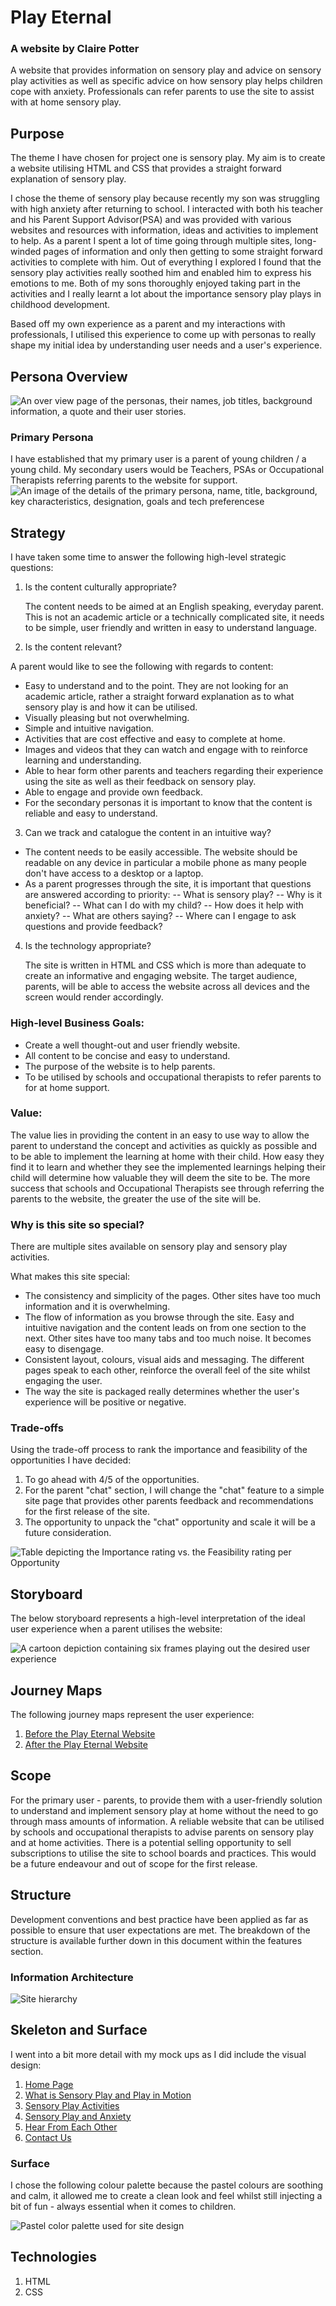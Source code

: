 # Play Eternal

### A website by Claire Potter

A website that provides information on sensory play and advice on sensory play activities as well as specific advice on how sensory play helps children cope with anxiety. Professionals can refer parents to use the site to assist with at home sensory play.

## Purpose
The theme I have chosen for project one is sensory play. My aim is to create a website utilising HTML and CSS that provides a straight forward explanation of sensory play. 

I chose the theme of sensory play because recently my son was struggling with high anxiety after returning to school. I interacted with both his teacher and his Parent Support Advisor(PSA) and was provided with various websites and resources with information, ideas and activities to implement to help. As a parent I spent a lot of time going through multiple sites, long-winded pages of information and only then getting to some straight forward activities to complete with him. Out of everything I explored I found that the sensory play activities really soothed him and enabled him to express his emotions to me. 
Both of my sons thoroughly enjoyed taking part in the activities and I really learnt a lot about the importance sensory play plays in childhood development.

Based off my own experience as a parent and my interactions with professionals, I utilised this experience to come up with personas to really shape my initial idea by understanding user needs and a user's experience.

## Persona Overview

![An over view page of the personas, their names, job titles, background information, a quote and their user stories.](https://github.com/Claire-Potter/Play-Eternal/blob/master/project_documents/project_images/persona_overview.png?raw=true)

### Primary Persona

I have established that my primary user is a parent of young children / a young child. 
My secondary users would be Teachers, PSAs or Occupational Therapists referring parents to the website for support.
![An image of the details of the primary persona, name, title, background, key characteristics, designation, goals and tech preferencese](https://github.com/Claire-Potter/Play-Eternal/blob/master/project_documents/project_images/persona_detail.png?raw=true)

## Strategy

I have taken some time to answer the following high-level strategic questions:

 1. Is the content culturally appropriate? 

	The content needs to be aimed at an English speaking, everyday parent. This is not an academic article or a technically complicated site, it needs to be simple, user friendly and written in easy to understand language.

 2. Is the content relevant? 
 
  A parent would like to see the following with regards to content:

 - Easy to understand and to the point. They are not looking for an   
   academic article, rather a straight forward explanation as to what   
   sensory play is and how it can be utilised.
 - Visually pleasing but not overwhelming. 
 - Simple and intuitive navigation.
 - Activities that are cost effective and easy to complete at home.
 - Images and videos that they can watch and engage with to reinforce learning and understanding.
 - Able to hear form other parents and teachers regarding their experience using the site as well as their feedback on sensory play.
 - Able to engage and provide own feedback.
 - For the secondary personas it is important to know that the content is reliable and easy to understand.

 3. Can we track and catalogue the content in an intuitive way? 

 - The content needs to be easily accessible. The website should be readable on any device in particular a mobile phone  as many people don't have access to a desktop or a laptop.
 - As a parent progresses through the site, it is important that questions are answered according to priority:
 -- What is sensory play?
-- Why is it beneficial?
-- What can I do with my child?
-- How does it help with anxiety?
-- What are others saying?
-- Where can I engage to ask questions and provide feedback?

 4. Is the technology appropriate?  
	 
	 The site is written in HTML and CSS which is more than adequate to create an informative and engaging website. 
The target audience, parents, will be able to access the website across all devices and the screen  would render accordingly.

### High-level Business Goals:

 - Create a well thought-out and user friendly website.
 - All content to be concise and easy to understand.
 - The purpose of the website is to help parents.
 - To be utilised by schools and occupational therapists to refer parents to for at home support.

### Value:

The value lies in providing the content in an easy to use way to allow the parent to understand the concept and activities as quickly as possible and to be able to implement the learning at home with their child.
How easy they find it to learn and whether they see the implemented learnings helping their child will determine how valuable they will deem the site to be.
The more success that schools and Occupational Therapists see through referring the parents to the website, the greater the use of the site will be.

### Why is this site so special?

There are multiple sites available on sensory play and sensory play activities. 

What makes this site special:

 - The consistency and simplicity of the pages. Other sites have too
   much information and it is overwhelming.
 - The flow of information as you browse through the site. Easy and
   intuitive navigation and the content leads on from  one section to
   the next. Other sites have too many tabs and too much noise. It
   becomes easy to disengage.
 - Consistent layout, colours, visual aids and messaging. The different
   pages speak to each other, reinforce the overall feel of the site
   whilst engaging the user.
 - The way the site is packaged really determines whether the user's
   experience will be positive or negative.
   
### Trade-offs

Using the trade-off process to rank the importance and feasibility of the opportunities I have decided:

1. To go ahead with 4/5 of the opportunities.
2. For the parent "chat" section, I will change the "chat" feature to a simple site page that provides other parents feedback and recommendations for the first release of the site.
3. The opportunity to unpack the "chat"  opportunity and scale it will be a future consideration.

![Table depicting the Importance rating vs. the Feasibility rating per Opportunity](https://github.com/Claire-Potter/Play-Eternal/blob/master/project_documents/project_images/opportunity_table.PNG?raw=true)
   
## Storyboard

The below storyboard represents a high-level  interpretation of the ideal user experience when a parent utilises
the website:

![A cartoon depiction containing six frames playing out the desired user experience](https://github.com/Claire-Potter/Play-Eternal/blob/master/project_documents/project_images/storyboard.png?raw=true)

## Journey Maps

The following journey maps represent the user experience:

 1. [Before the Play Eternal Website](https://raw.githubusercontent.com/Claire-Potter/Play-Eternal/master/project_documents/project_images/pre_website_journey_map.png)
 2. [After the Play Eternal Website](https://raw.githubusercontent.com/Claire-Potter/Play-Eternal/master/project_documents/project_images/post_website_journey_map.png)

## Scope
For the primary user - parents, to provide them with a user-friendly solution to understand and implement sensory play at home without the need to go through mass amounts of information. A reliable website that can be utilised by schools and occupational therapists to advise parents on sensory play and at home activities. There is a potential selling opportunity to sell subscriptions to utilise the site to school boards and practices. This would be a future endeavour and out of scope for the first release.

## Structure
Development conventions and best practice have been applied as far as possible to ensure that user expectations are met. The breakdown of the structure is available further down in this document within the features section.

### Information Architecture

![Site hierarchy ](https://github.com/Claire-Potter/Play-Eternal/blob/master/project_documents/project_images/information_architecture.png?raw=true)


## Skeleton and Surface

I went into a bit more detail with my mock ups as I did include the visual design:

1. [Home Page](https://raw.githubusercontent.com/Claire-Potter/Play-Eternal/master/project_documents/wireframes/home_page.png)
2. [What is Sensory Play and Play in Motion](https://raw.githubusercontent.com/Claire-Potter/Play-Eternal/master/project_documents/wireframes/what_is_sensory_play.png)
3. [Sensory Play Activities](https://raw.githubusercontent.com/Claire-Potter/Play-Eternal/master/project_documents/wireframes/sensory_play_activities.png)
4. [Sensory Play and Anxiety](https://raw.githubusercontent.com/Claire-Potter/Play-Eternal/master/project_documents/wireframes/sensory_play_and_anxiety.png)
5. [Hear From Each Other](https://raw.githubusercontent.com/Claire-Potter/Play-Eternal/master/project_documents/wireframes/hear_from_each_other.png)
6. [Contact Us](https://raw.githubusercontent.com/Claire-Potter/Play-Eternal/master/project_documents/wireframes/contact_us.png)


### Surface

I chose the following colour palette because the pastel colours are soothing and calm, it allowed me to create a clean look and feel whilst still injecting a bit of fun - always essential when it comes to children.

![Pastel color palette used for site design](https://github.com/Claire-Potter/Play-Eternal/blob/master/project_documents/project_images/colour_palette.png?raw=true)





## Technologies
1. HTML
2. CSS




